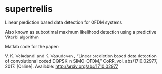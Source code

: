 # supertrellis
Linear prediction based data detection for OFDM systems

Also known as suboptimal maximum likelihood detection using a predictive Viterbi algorithm

Matlab code for the paper:

V. K. Veludandi and K. Vasudevan , “Linear prediction based data detection of convolutional coded DQPSK in SIMO-OFDM,”
CoRR, vol. abs/1710.02977, 2017. [Online]. Available:
http://arxiv.org/abs/1710.02977
